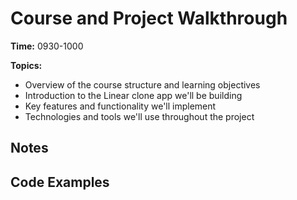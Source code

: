 # Course and Project Walkthrough

**Time:** 0930-1000

**Topics:**

- Overview of the course structure and learning objectives
- Introduction to the Linear clone app we'll be building
- Key features and functionality we'll implement
- Technologies and tools we'll use throughout the project

## Notes

## Code Examples
